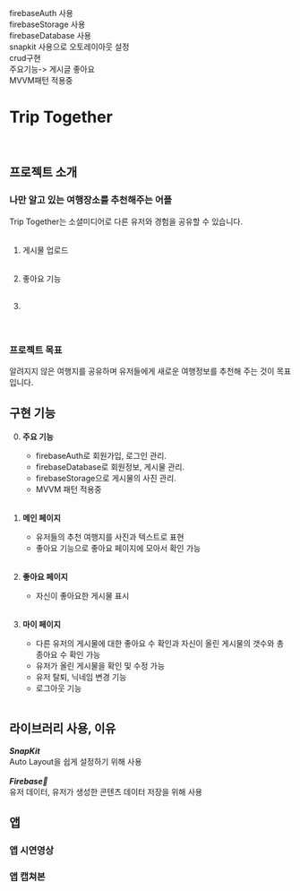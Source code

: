 

firebaseAuth 사용 <br>
firebaseStorage 사용<br>
firebaseDatabase 사용<br>
snapkit 사용으로 오토레이아웃 설정<br>
crud구현<br>
주요기능-> 게시글 좋아요 <br>
MVVM패턴 적용중 <br>

# Trip Together


<br>

##  프로젝트 소개 
### 나만 알고 있는 여행장소를 추천해주는 어플
Trip Together는 소셜미디어로 다른 유저와 경험을 공유할 수 있습니다.<br>
<br>

1. 게시물 업로드 <br>
    <br>

2. 좋아요 기능 <br>
    <br>

3.  <br>
    <br><br>
   
### 프로젝트 목표
알려지지 않은 여행지를 공유하며 유저들에게 새로운 여행정보를 추천해 주는 것이 목표입니다. <br>

##  구현 기능
0. **주요 기능**
   - firebaseAuth로 회원가입, 로그인 관리.
   - firebaseDatabase로 회원정보, 게시물 관리.
   - firebaseStorage으로 게시물의 사진 관리.
   - MVVM 패턴 적용중
   
   <br>

1. **메인 페이지**
   - 유저들의 추천 여행지를 사진과 텍스트로 표현
   - 좋아요 기능으로 좋아요 페이지에 모아서 확인 가능
   <br>

2. **좋아요 페이지**
   - 자신이 좋아요한 게시물 표시 

   <br>
   
3. **마이 페이지**
   - 다른 유저의 게시물에 대한 좋아요 수 확인과 자신이 올린 게시물의 갯수와 총 종아요 수 확인 가능
   - 유저가 올린 게시물을 확인 및 수정 가능
   - 유저 탈퇴, 닉네임 변경 기능
   - 로그아웃 기능

   <br>
   
##  라이브러리 사용, 이유
 ***SnapKit*** <br>
    Auto Layout을 쉽게 설정하기 위해 사용   
<br>
 ***Firebase*** <br>
    유저 데이터, 유저가 생성한 콘텐츠 데이터 저장을 위해 사용
<br>
## 앱 
### 앱 시연영상

### 앱 캡쳐본

